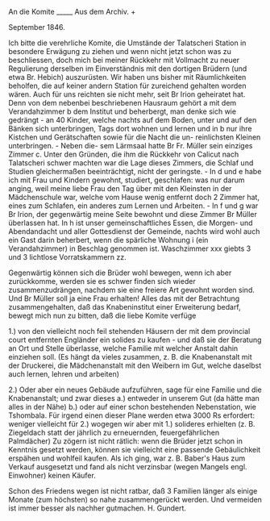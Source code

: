 An die Komite _____ Aus dem Archiv. +

 September 1846.

Ich bitte die verehrliche Komite, die Umstände der Talatscheri Station in besondere Erwägung zu ziehen und wenn nicht jetzt schon was zu beschliessen, doch mich bei meiner Rückkehr mit Vollmacht zu neuer Regulierung derselben im Einverständnis mit den dortigen Brüdern (und etwa Br. Hebich) auszurüsten. Wir haben uns bisher mit Räumlichkeiten beholfen, die auf keiner andern Station für zureichend gehalten worden wären. Auch für uns reichten sie nicht mehr, seit Br Irion geheiratet hat. Denn von dem nebenbei beschriebenen Hausraum gehört
a mit dem Verandahzimmer b dem Institut und
beherbergt, man denke sich wie gedrängt - an
40 Kinder, welche nachts auf dem Boden, unter
und auf den Bänken sich unterbringen, Tags dort
wohnen und lernen und in b nur ihre Kistchen
und Gerätschaften sowie für die Nacht die un-
reinlichsten Kleinen unterbringen. - Neben die-
sem Lärmsaal hatte Br Fr. Müller sein einziges
Zimmer c. Unter den Gründen, die ihm die Rückkehr von Calicut nach Talatscheri schwer machten war die Lage dieses Zimmers, die Schlaf und Studien gleichermaßen beeinträchtigt, nicht der geringste. - In d und e habe ich mit Frau und Kindern gewohnt, studiert, geschlafen: was nur darum anging, weil meine liebe Frau den Tag über mit den Kleinsten in der Mädchenschule war, welche vom Hause wenig entfernt doch 2 Zimmer hat, eines zum Schlafen, ein anderes zum Lernen und Arbeiten. - In f und g war Br Irion, der gegenwärtig meine Seite bewohnt und diese Zimmer Br Müller überlassen hat. In h ist unser gemeinschaftliches Essen, die Morgen- und Abendandacht und aller Gottesdienst der Gemeinde, nachts wird wohl auch ein Gast darin beherbert, wenn die spärliche Wohnung i (ein Verandahzimmer) in Beschlag genommen ist. Waschzimmer xxx giebts 3 und 3 lichtlose Vorratskammern zz.

Gegenwärtig können sich die Brüder wohl bewegen, wenn ich aber zurückkomme, werden sie es schwer finden sich wieder zusammenzudrängen, nachdem sie eine freiere Art gewohnt worden sind. Und Br Müller soll ja eine Frau erhalten! Alles das mit der Betrachtung zusammengehalten, daß das Knabeninstitut einer Erweiterung bedarf, bewegt mich nun zu bitten, daß die liebe Komite verfüge

1.) von den vielleicht noch feil stehenden Häusern der mit dem provincial court entfernten Engländer ein solides zu kaufen - und daß sie der Beratung an Ort und Stelle überlasse, welche Familie mit welcher Anstalt dahin einziehen soll. (Es hängt da vieles zusammen, z. B. die Knabenanstalt mit der Druckerei, die Mädchenanstalt mit den Weibern im Gut, welche daselbst auch lernen, lehren und arbeiten)

2.) Oder aber ein neues Gebäude aufzuführen, sage für eine Familie und die Knabenanstalt; und zwar dieses
a.) entweder in unserem Gut (da hätte man alles in der Nähe) b.) oder auf einer schon bestehenden Nebenstation, wie Tshombala. 
Für irgend einen dieser Plane werden etwa 3000 Rs erfordert: weniger vielleicht für 2.) wogegen wir aber mit 1.) solideres erhielten (z. B. Ziegeldach statt der jährlich zu erneuernden, feuergefährlichen Palmdächer) 
Zu zögern ist nicht rätlich: wenn die Brüder jetzt schon in Kenntnis gesetzt werden, können sie vielleicht eine passende Gebäulichkeit erspähen und wohlfeil kaufen. Als ich ging, war z. B. Baber's Haus zum Verkauf ausgesetzt und fand als nicht verzinsbar (wegen Mangels engl. Einwohner) keinen Käufer.

Schon des Friedens wegen ist nicht ratbar, daß 3 Familien länger als einige Monate (zum höchsten) so nahe zusammengerückt werden. Und vermeiden ist immer besser als nachher gutmachen.
 H. Gundert.

